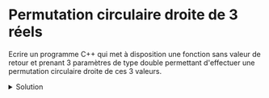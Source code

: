 # Permutation circulaire droite de 3 réels
Ecrire un programme C++ qui met à disposition une fonction sans valeur de retour et prenant 3 paramètres de type double permettant d'effectuer une permutation circulaire droite de ces 3 valeurs.

<details>
<summary>Solution</summary>

~~~cpp
#include <cstdlib>
#include <iostream>

using namespace std;

void permutationCirculaireDroite(double& x,
                                 double& y,
                                 double& z);

void afficher(double x,
              double y,
              double z);

//------------------------------------------------------------
int main() {
   double x = 1, y = 2, z = 3;
   for (int i = 1; i <= 3; ++i) {
      permutationCirculaireDroite(x, y, z);
      afficher(x, y, z);
   }
   return EXIT_SUCCESS;
}

//------------------------------------------------------------
void permutationCirculaireDroite(double& x,
                                 double& y,
                                 double& z) {
   double tmp = z;
   z = y;
   y = x;
   x = tmp;
}

//------------------------------------------------------------
void afficher(double x,
              double y,
              double z) {
   cout << "x = " << x << ", "
        << "y = " << y << ", "
        << "z = " << z << endl;
}
~~~
</details>
